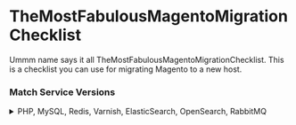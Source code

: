 # TheMostFabulousMagentoMigrationChecklist
Ummm name says it all TheMostFabulousMagentoMigrationChecklist. This is a checklist you can use for migrating Magento to a new host. 

### Match Service Versions
<details>
  <summary>PHP, MySQL, Redis, Varnish, ElasticSearch, OpenSearch, RabbitMQ</summary>
  
  1. PHP
  2. MySQL
  3. Redis
  4. Varish
  5. ElasticSearch
  6. OpenSearch
  7. RabbitMQ

</details>
